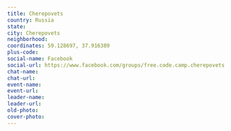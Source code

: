 ```yaml
---
title: Cherepovets
country: Russia
state: 
city: Cherepovets
neighborhood: 
coordinates: 59.128697, 37.916389
plus-code:
social-name: Facebook
social-url: https://www.facebook.com/groups/free.code.camp.cherepovets
chat-name:
chat-url:
event-name:
event-url:
leader-name:
leader-url:
old-photo: 
cover-photo:
---
```

